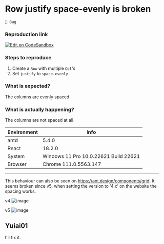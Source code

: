 # Row justify space-evenly is broken

`🐛 Bug`

### Reproduction link

[![Edit on CodeSandbox](https://codesandbox.io/static/img/play-codesandbox.svg)](https://codesandbox.io/s/typesetting-antd-5-4-0-forked-o4wliu)

### Steps to reproduce

1. Create a `Row` with multiple `Col`'s
2. Set `justify` to `space-evenly`

### What is expected?

The columns are evenly spaced

### What is actually happening?

The columns are not spaced at all.

| Environment | Info                                  |
| ----------- | ------------------------------------- |
| antd        | 5.4.0                                 |
| React       | 18.2.0                                |
| System      | Windows 11 Pro 10.0.22621 Build 22621 |
| Browser     | Chrome 111.0.5563.147                 |

---

This behaviour can also be seen on https://ant.design/components/grid.
It seems broken since v5, when setting the version to '4.x' on the website the spacing works.

v4
![image](https://user-images.githubusercontent.com/38254373/230325199-def2eb69-f174-4994-991b-01c25f0fbfe6.png)

v5
![image](https://user-images.githubusercontent.com/38254373/230325148-aaba9dc3-fa21-430d-a92d-a9089af67d96.png)

<!-- generated by ant-design-issue-helper. DO NOT REMOVE -->

## Yuiai01

I'll fix it.
